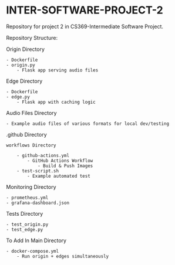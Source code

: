 # INTER-SOFTWARE-PROJECT-2
Repository for project 2 in CS369-Intermediate Software Project.

Repository Structure:

Origin Directory

    - Dockerfile
    - origin.py
        - Flask app serving audio files

Edge Directory

    - Dockerfile
    - edge.py 
        - Flask app with caching logic

Audio Files Directory

    - Example audio files of various formats for local dev/testing

.github Directory

    workflows Directory

        - github-actions.yml
            - GitHub Actions Workflow 
                - Build & Push Images
        - test-script.sh
            - Example automated test

Monitoring Directory

    - prometheus.yml
    - grafana-dashboard.json

Tests Directory

    - test_origin.py
    - test_edge.py

To Add In Main Directory

    - docker-compose.yml
        - Run origin + edges simultaneously
